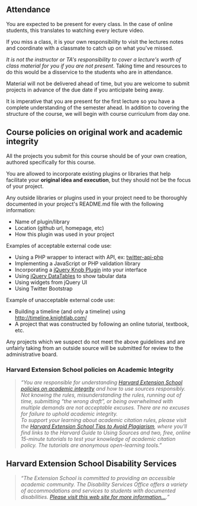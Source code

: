 
<!--
The Summer 2014 session is an in-person course, with no video alternative and there is no complete substitute for missing a lecture.

It is especially important during a Summer semester to not miss any classes as the semester is compressed and we will be covering a lot of material in each meeting.

Also note that it's imperative that you are present for the first lecture so you have a complete understanding of the semester ahead. In addition to covering the structure of the course, we will begin with course curriculum from day one. 

The following is Harvard Summer School's policy on missing the first class:
>> *Harvard Summer School does not condone students arriving after classes begin, and students who contact the Registrar's Office for permission to start online or on-campus classes late are denied. If a student contacts you for permission to miss your first class meetings, we advise against granting the request.*

-->

## Attendance
You are expected to be present for every class. In the case of online students, this translates to watching every lecture video.

If you miss a class, it is your own responsibility to visit the lectures notes and coordinate with a classmate to catch up on what you've missed. 

*It is not the instructor or TA's responsibility to cover a lecture's worth of class material for you if you are not present*. Taking time and resources to do this would be a disservice to the students who are in attendance.

Material will not be delivered ahead of time, but you are welcome to submit projects in advance of the due date if you anticipate being away.

It is imperative that you are present for the first lecture so you have a complete understanding of the semester ahead. In addition to covering the structure of the course, we will begin with course curriculum from day one. 







## Course policies on original work and academic integrity

All the projects you submit for this course should be of your own creation, authored specifically for this course.

You are allowed to incorporate existing plugins or libraries that help facilitate your **original idea and execution**, but they should not be the focus of your project.

Any outside libraries or plugins used in your project need to be thoroughly documented in your project's README.md file with the following information:

* Name of plugin/library
* Location (github url, homepage, etc)
* How this plugin was used in your project


Examples of acceptable external code use: 

* Using a PHP wrapper to interact with API, ex: [twitter-api-php](https://github.com/J7mbo/twitter-api-php)
* Implementing a JavaScript or PHP validation library
* Incorporating a [jQuery Knob Plugin](http://anthonyterrien.com/knob/) into your interface
* Using [jQuery DataTables](http://datatables.net/) to show tabular data
* Using widgets from jQuery UI
* Using Twitter Bootstrap


Example of unacceptable external code use:

* Building a timeline (and only a timeline) using <http://timeline.knightlab.com/>
* A project that was constructed by following an online tutorial, textbook, etc.

Any projects which we suspect do not meet the above guidelines and are unfairly taking from an outside source will be submitted for review to the administrative board.



### Harvard Extension School policies on Academic Integrity

> *&ldquo;You are responsible for understanding [Harvard Extension School policies on academic integrity](http://www.extension.harvard.edu/resources-policies/student-conduct/academic-integrity) and how to use sources responsibly. 
> <br>Not knowing the rules, misunderstanding the rules, running out of time, submitting &ldquo;the wrong draft&rdquo;, or being overwhelmed with multiple demands are not acceptable excuses. There are no excuses for failure to uphold academic integrity. 
><br>To support your learning about academic citation rules, please visit the [Harvard Extension School Tips to Avoid Plagiarism](http://www.extension.harvard.edu/resources-policies/resources/tips-avoid-plagiarism), where you'll find links to the Harvard Guide to Using Sources and two, free, online 15-minute tutorials to test your knowledge of academic citation policy. The tutorials are anonymous open-learning tools.&rdquo;*


## Harvard Extension School Disability Services
> *&ldquo;The Extension School is committed to providing an accessible academic community. The Disability Services Office offers a variety of accommodations and services to students with documented disabilities. [Please visit this web site for more information...](www.extension.harvard.edu/resources-policies/resources/disability-services-accessibility).&rdquo;*

